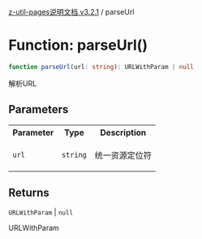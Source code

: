 [z-util-pages说明文档 v3.2.1](../README.md) / parseUrl

# Function: parseUrl()

```ts
function parseUrl(url: string): URLWithParam | null
```

解析URL

## Parameters

<table>
<tr>
<th>Parameter</th>
<th>Type</th>
<th>Description</th>
</tr>
<tr>
<td>

`url`

</td>
<td>

`string`

</td>
<td>

统一资源定位符

</td>
</tr>
</table>

## Returns

`URLWithParam` \| `null`

URLWithParam
